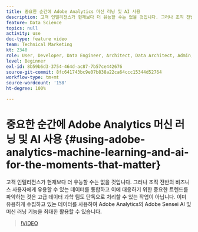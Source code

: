 ```yaml
---
title: 중요한 순간에 Adobe Analytics 머신 러닝 및 AI 사용
description: 고객 인텔리전스가 현재보다 더 유능할 수는 없을 것입니다. 그러나 조직 전반의 비즈니스 사용자에게 유용할 수 있는 데이터를 통합하고 이에 대응하기 위한 중요한 트렌드를 파악하는 것은 고급 데이터 과학 팀도 단독으로 처리할 수 있는 작업이 아닙니다. 이미 유용하게 수집하고 있는 데이터를 사용하여 Adobe Analytics의 Adobe Sensei AI 및 머신 러닝 기능을 최대한 활용할 수 있습니다.
feature: Data Science
topics: null
activity: use
doc-type: feature video
team: Technical Marketing
kt: 2340
role: User, Developer, Data Engineer, Architect, Data Architect, Admin, Leader
level: Beginner
exl-id: 8b59b6d3-3754-464d-ac87-7b57ce442676
source-git-commit: 8fc641743bc9e07b838a22ca64ccc15344d52764
workflow-type: tm+mt
source-wordcount: '158'
ht-degree: 100%

---
```


# 중요한 순간에 Adobe Analytics 머신 러닝 및 AI 사용 {#using-adobe-analytics-machine-learning-and-ai-for-the-moments-that-matter}

고객 인텔리전스가 현재보다 더 유능할 수는 없을 것입니다. 그러나 조직 전반의 비즈니스 사용자에게 유용할 수 있는 데이터를 통합하고 이에 대응하기 위한 중요한 트렌드를 파악하는 것은 고급 데이터 과학 팀도 단독으로 처리할 수 있는 작업이 아닙니다. 이미 유용하게 수집하고 있는 데이터를 사용하여 Adobe Analytics의 Adobe Sensei AI 및 머신 러닝 기능을 최대한 활용할 수 있습니다.

>[!VIDEO](https://video.tv.adobe.com/v/328335/?quality=12&learn=on&captions=kor)
